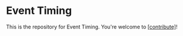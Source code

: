 # Event Timing

This is the repository for Event Timing. You're welcome to
[[contribute]](CONTRIBUTING.md)!
